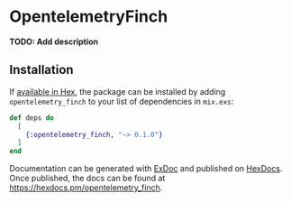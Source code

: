# OpentelemetryFinch

**TODO: Add description**

## Installation

If [available in Hex](https://hex.pm/docs/publish), the package can be installed
by adding `opentelemetry_finch` to your list of dependencies in `mix.exs`:

```elixir
def deps do
  [
    {:opentelemetry_finch, "~> 0.1.0"}
  ]
end
```

Documentation can be generated with [ExDoc](https://github.com/elixir-lang/ex_doc)
and published on [HexDocs](https://hexdocs.pm). Once published, the docs can
be found at <https://hexdocs.pm/opentelemetry_finch>.

